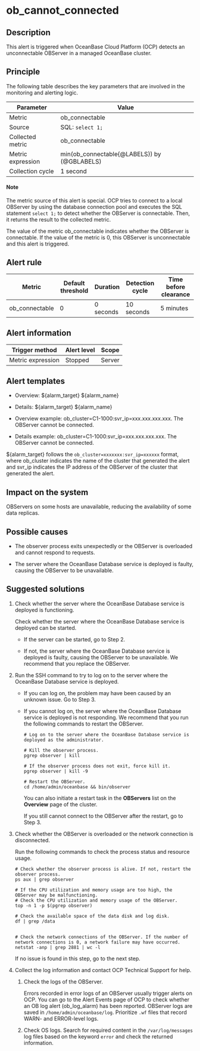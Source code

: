 ob_cannot_connected
========================================



**Description**
------------------------------------

This alert is triggered when OceanBase Cloud Platform (OCP) detects an unconnectable OBServer in a managed OceanBase cluster.

Principle
------------------------------

The following table describes the key parameters that are involved in the monitoring and alerting logic.


|     Parameter     |                    Value                    |
|-------------------|---------------------------------------------|
| Metric            | ob_connectable                              |
| Source            | SQL: `select 1;`                            |
| Collected metric  | ob_connectable                              |
| Metric expression | min(ob_connectable{@LABELS}) by (@GBLABELS) |
| Collection cycle  | 1 second                                    |


  <main id="notice" type='explain'>
    <h4>Note</h4>
    <p>The metric source of this alert is special. OCP tries to connect to a local OBServer by using the database connection pool and executes the SQL statement <code>select 1;</code> to detect whether the OBServer is connectable. Then, it returns the result to the collected metric.</p>
  </main>

The value of the metric ob_connectable indicates whether the OBServer is connectable. If the value of the metric is 0, this OBServer is unconnectable and this alert is triggered.

**Alert rule**
-----------------------------------



|     Metric     | Default threshold | Duration  |      Detection cycle       | Time before clearance |
|----------------|-------------------|-----------|----------------------------|-----------------------|
| ob_connectable | 0                 | 0 seconds | 10 seconds | 5 minutes             |



**Alert information**
------------------------------------------



|  Trigger method   | Alert level | Scope  |
|-------------------|-------------|--------|
| Metric expression | Stopped     | Server |



**Alert templates**
----------------------------------------

* Overview: \${alarm_target} \${alarm_name}



* Details: \${alarm_target} \${alarm_name}



* Overview example: ob_cluster=C1-1000:svr_ip=xxx.xxx.xxx.xxx. The OBServer cannot be connected.



* Details example: ob_cluster=C1-1000:svr_ip=xxx.xxx.xxx.xxx. The OBServer cannot be connected.






${alarm_target} follows the `ob_cluster=xxxxxxx:svr_ip=xxxxxx` format, where ob_cluster indicates the name of the cluster that generated the alert and svr_ip indicates the IP address of the OBServer of the cluster that generated the alert.

**Impact on the system**
---------------------------------------------

OBServers on some hosts are unavailable, reducing the availability of some data replicas.

**Possible causes**
----------------------------------------

* The observer process exits unexpectedly or the OBServer is overloaded and cannot respond to requests.



* The server where the OceanBase Database service is deployed is faulty, causing the OBServer to be unavailable.






**Suggested solutions**
--------------------------------------------

1. Check whether the server where the OceanBase Database service is deployed is functioning.

   Check whether the server where the OceanBase Database service is deployed can be started.
   * If the server can be started, go to Step 2.



   * If not, the server where the OceanBase Database service is deployed is faulty, causing the OBServer to be unavailable. We recommend that you replace the OBServer.






2. Run the SSH command to try to log on to the server where the OceanBase Database service is deployed.

   * If you can log on, the problem may have been caused by an unknown issue. Go to Step 3.



   * If you cannot log on, the server where the OceanBase Database service is deployed is not responding. We recommend that you run the following commands to restart the OBServer.

     ```unknow
     # Log on to the server where the OceanBase Database service is deployed as the administrator.

     # Kill the observer process.
     pgrep observer | kill

     # If the observer process does not exit, force kill it.
     pgrep observer | kill -9

     # Restart the OBServer.
     cd /home/admin/oceanbase && bin/observer
     ```



     You can also initiate a restart task in the **OBServers** list on the **Overview** page of the cluster.

     If you still cannot connect to the OBServer after the restart, go to Step 3.





3. Check whether the OBServer is overloaded or the network connection is disconnected.

   Run the following commands to check the process status and resource usage.

   ```shell
   # Check whether the observer process is alive. If not, restart the observer process.
   ps aux | grep observer

   # If the CPU utilization and memory usage are too high, the OBServer may be malfunctioning.
   # Check the CPU utilization and memory usage of the OBServer.
   top -n 1 -p $(pgrep observer)

   # Check the available space of the data disk and log disk.
   df | grep /data


   # Check the network connections of the OBServer. If the number of network connections is 0, a network failure may have occurred.
   netstat -anp | grep 2881 | wc -l
   ```



   If no issue is found in this step, go to the next step.


4. Collect the log information and contact OCP Technical Support for help.

   1. Check the logs of the OBServer.

      Errors recorded in error logs of an OBServer usually trigger alerts on OCP. You can go to the Alert Events page of OCP to check whether an OB log alert (ob_log_alarm) has been reported. OBServer logs are saved in `/home/admin/oceanbase/log`. Prioritize `.wf` files that record WARN- and ERROR-level logs.


   2. Check OS logs. Search for required content in the `/var/log/messages` log files based on the keyword `error` and check the returned information.
